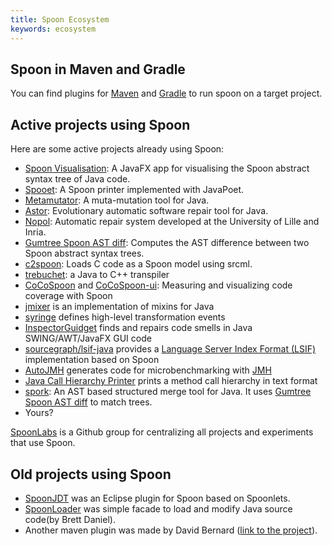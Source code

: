 ```yaml
---
title: Spoon Ecosystem
keywords: ecosystem
---
```


Spoon in Maven and Gradle
--------------------------

You can find plugins for [Maven](https://github.com/SpoonLabs/spoon-maven-plugin) and [Gradle](https://github.com/SpoonLabs/spoon-gradle-plugin) to run spoon on a target project.

Active projects using Spoon
---------------

Here are some active projects already using Spoon:

- [Spoon Visualisation](https://github.com/INRIA/spoon/tree/master/spoon-visualisation): A JavaFX app for visualising the Spoon abstract syntax tree of Java code.
- [Spooet](https://github.com/SpoonLabs/spooet): A Spoon printer implemented with JavaPoet.
- [Metamutator](https://github.com/SpoonLabs/metamutator): A muta-mutation tool for Java.
- [Astor](https://github.com/SpoonLabs/astor): Evolutionary automatic software repair tool for Java. 
- [Nopol](https://github.com/SpoonLabs/nopol): Automatic repair system developed at the University of Lille and Inria.
- [Gumtree Spoon AST diff](https://github.com/SpoonLabs/gumtree-spoon-ast-diff): Computes the AST difference between two Spoon abstract syntax trees.
- [c2spoon](https://github.com/SpoonLabs/c2spoon): Loads C code as a Spoon model using srcml.
- [trebuchet](https://github.com/slipperyseal/trebuchet): a Java to C++ transpiler
- [CoCoSpoon](https://github.com/SpoonLabs/CoCoSpoon) and [CoCoSpoon-ui](https://github.com/SpoonLabs/CoCoSpoon-ui): Measuring and visualizing code coverage with Spoon
- [jmixer](https://github.com/seintur/jmixer) is an implementation of mixins for Java
- [syringe](https://github.com/DIVERSIFY-project/syringe) defines high-level transformation events
- [InspectorGuidget](https://github.com/diverse-project/InspectorGuidget) finds and repairs code smells in Java SWING/AWT/JavaFX GUI code 
- [sourcegraph/lsif-java](https://github.com/sourcegraph/lsif-java) provides a [Language Server Index Format  (LSIF)](https://github.com/sourcegraph/lsif-java) implementation based on Spoon
- [AutoJMH](https://github.com/DIVERSIFY-project/autojmh-source-code) generates code for microbenchmarking with [JMH](http://openjdk.java.net/projects/code-tools/jmh/)
- [Java Call Hierarchy Printer](https://github.com/pbadenski/call-hierarchy-printer) prints a method call hierarchy in text format
- [spork](https://github.com/KTH/spork): An AST based structured merge tool for Java. It uses [Gumtree Spoon AST diff](https://github.com/SpoonLabs/gumtree-spoon-ast-diff) to match trees.
- Yours?

[SpoonLabs](https://github.com/SpoonLabs) is a Github group for centralizing all projects and experiments that use Spoon.


Old projects using Spoon
------------------------

* [SpoonJDT](https://gforge.inria.fr/scm/viewvc.php/spoon/trunk/spoon-jdt-core/) was an Eclipse plugin for Spoon based on Spoonlets.
* [SpoonLoader](http://mir.cs.illinois.edu/~bdaniel3/spoonloader/) was simple facade to load and modify Java source code(by Brett Daniel).
* Another maven plugin was made by David Bernard ([link to the project](http://alchim.sf.net/spoon-maven-plugin/)).
